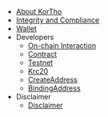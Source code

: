 - [About KorTho](/intro.md)
- [Integrity and Compliance](/Integrity.md)
- [Wallet](/wallet.md)
- Developers
    - [On-chain Interaction](/dev/sdk.md)
    - [Contract](/dev/contract.md)
    - [Testnet](/testnet.md)
    - [Krc20](/dev/krc20.md)
    - [CreateAddress](/dev/create_address.md)
    - [BindingAddress](/dev/bingding_address.md)
- Disclaimer
    - [Disclaimer](/disclaimer.md)
    
